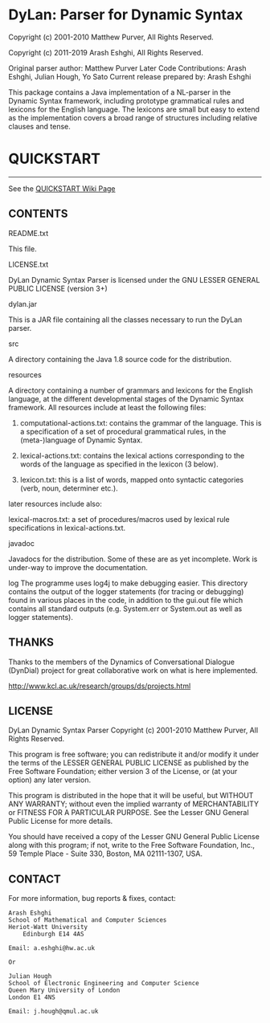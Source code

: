 # DyLan: Parser for Dynamic Syntax

Copyright (c) 2001-2010 Matthew Purver,
All Rights Reserved.

Copyright (c) 2011-2019 Arash Eshghi,
All Rights Reserved.

Original parser author: Matthew Purver
Later Code Contributions: Arash Eshghi, Julian Hough, Yo Sato
Current release prepared by: Arash Eshghi

This package contains a Java implementation of a NL-parser in the Dynamic Syntax framework, 
including prototype grammatical rules and lexicons for the English language. The lexicons are 
small but easy to extend as the implementation covers a broad range of structures including relative
clauses and tense.


# QUICKSTART
-----------------------------------------------

See the [QUICKSTART Wiki Page](https://bitbucket.org/dylandialoguesystem/dsttr/wiki/Dylan%20Quick%20Setup%20Guide)

CONTENTS
-----------------------------------------------
README.txt

  This file.

LICENSE.txt

  DyLan Dynamic Syntax Parser is licensed under the GNU LESSER GENERAL PUBLIC LICENSE (version 3+)

dylan.jar

  This is a JAR file containing all the classes necessary to
  run the DyLan parser.

src

  A directory containing the Java 1.8 source code for the distribution.


resources

  A directory containing a number of grammars and lexicons for the English language, 
at the different developmental stages of the Dynamic Syntax framework. All resources 
include at least the following files:

1) computational-actions.txt: contains the grammar of the language. This is a specification
of a set of procedural grammatical rules, in the (meta-)language of Dynamic Syntax.

2) lexical-actions.txt: contains the lexical actions corresponding to the words of the language 
as specified in the lexicon (3 below). 

3) lexicon.txt: this is a list of words, mapped onto syntactic categories (verb, noun, determiner etc.).

later resources include also:

lexical-macros.txt: a set of procedures/macros used by lexical rule specifications in lexical-actions.txt.


javadoc

  Javadocs for the distribution. Some of these are as yet incomplete. Work is under-way to improve the documentation.

log
  The programme uses log4j to make debugging easier. This directory contains the output of the logger statements 
(for tracing or debugging) found in various places in the code, in addition to the gui.out file which contains all
standard outputs (e.g. System.err or System.out as well as logger statements).

THANKS
-----------------------------------------------

Thanks to the members of the Dynamics of Conversational Dialogue (DynDial) project
for great collaborative work on what is here implemented.

  http://www.kcl.ac.uk/research/groups/ds/projects.html

LICENSE
-----------------------------------------------

DyLan Dynamic Syntax Parser
Copyright (c) 2001-2010 Matthew Purver,
All Rights Reserved.

 This program is free software; you can redistribute it and/or
 modify it under the terms of the LESSER GENERAL PUBLIC LICENSE 
 as published by the Free Software Foundation; either version 3
 of the License, or (at your option) any later version.

 This program is distributed in the hope that it will be useful,
 but WITHOUT ANY WARRANTY; without even the implied warranty of
 MERCHANTABILITY or FITNESS FOR A PARTICULAR PURPOSE.  See the
 Lesser GNU General Public License for more details.

 You should have received a copy of the Lesser GNU General Public License
 along with this program; if not, write to the Free Software
 Foundation, Inc., 59 Temple Place - Suite 330, Boston, MA  02111-1307, USA.

	

CONTACT
-----------------------------------------------

For more information, bug reports & fixes, contact:

	Arash Eshghi
	School of Mathematical and Computer Sciences
	Heriot-Watt University
    	Edinburgh E14 4AS

    Email: a.eshghi@hw.ac.uk
    
    Or
    
    Julian Hough
    School of Electronic Engineering and Computer Science
    Queen Mary University of London
    London E1 4NS
    
    Email: j.hough@qmul.ac.uk
    
    
